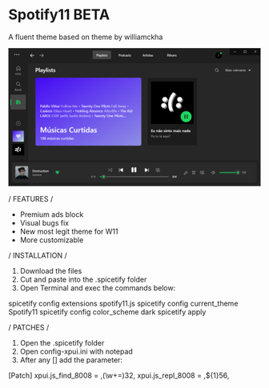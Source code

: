 # Spotify11 BETA
A fluent theme based on theme by williamckha

![preview](https://github.com/bathtimethiago/Spotify11/blob/main/preview.png)

/ FEATURES /

- Premium ads block
- Visual bugs fix
- New most legit theme for W11
- More customizable

/ INSTALLATION /

1. Download the files
2. Cut and paste into the .spicetify folder
3. Open Terminal and exec the commands below:

spicetify config extensions spotify11.js 
spicetify config current_theme Spotify11 
spicetify config color_scheme dark 
spicetify apply


/ PATCHES /

1. Open the .spicetify folder
2. Open config-xpui.ini with notepad
3. After any [] add the parameter:

[Patch] 
xpui.js_find_8008 = ,(\w+=)32, 
xpui.js_repl_8008 = ,${1}56, 

